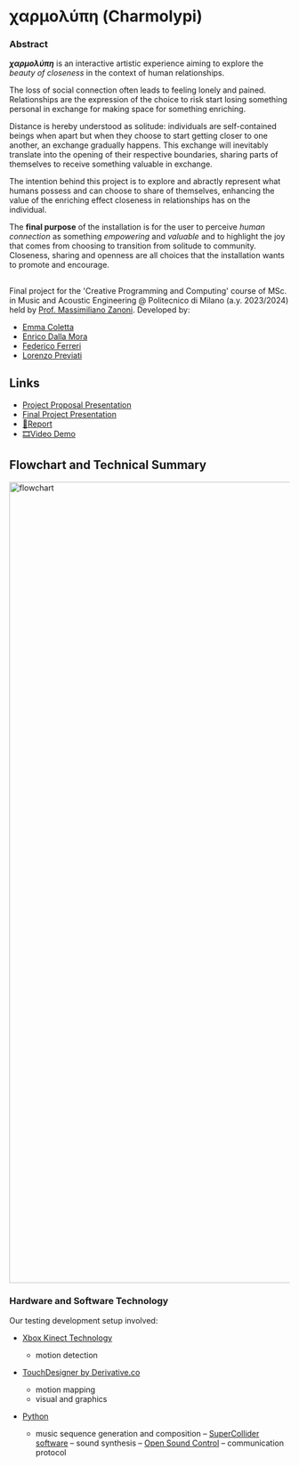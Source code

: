 # χαρμολύπη (Charmolypi)
### Abstract
***χαρμολύπη*** is an interactive artistic experience aiming to explore the *beauty of closeness* in the context of human relationships. 

The loss of social connection often leads to feeling lonely and pained. Relationships are the expression of the choice to risk start losing something personal in exchange for making space for something enriching. 

Distance is hereby understood as solitude: individuals are self-contained beings when apart but when they choose to start getting closer to one another, an exchange gradually happens. This exchange will inevitably translate into the opening of their respective boundaries, sharing parts of themselves to receive something valuable in exchange. 

The intention behind this project is to explore and abractly represent what humans possess and can choose to share of themselves, enhancing the value of the enriching effect closeness in relationships has on the individual. 

The **final purpose** of the installation is for the user to perceive *human connection* as something *empowering* and *valuable* and to highlight the joy that comes from choosing to transition from solitude to community. Closeness, sharing and openness are all choices that the installation wants to promote and encourage. 

##  
Final project for the 'Creative Programming and Computing' course of MSc. in Music and Acoustic Engineering @ Politecnico di Milano (a.y. 2023/2024) held by [Prof. Massimiliano Zanoni](http://www.massimilianozanoni.it). Developed by:

- [Emma Coletta](https://github.com/emmaclt)
- [Enrico Dalla Mora](https://github.com/EnricoDallaMora)
- [Federico Ferreri](https://github.com/federicoalferreri)
- [Lorenzo Previati]()

## Links
- [Project Proposal Presentation]()
- [Final Project Presentation]()
- [📄Report]()
- [🎞️Video Demo]()

## Flowchart and Technical Summary

<img width="1440" alt="flowchart" src="https://github.com/emmaclt/CPAC-23-24-GROUP-7-draft1/assets/115798271/20c40775-68e2-4a11-92a1-da18a91f88d8">

### Hardware and Software Technology

Our testing development setup involved:
- [Xbox Kinect Technology]()
  - motion detection 
- [TouchDesigner by Derivative.co]()
  - motion mapping
  - visual and graphics

- [Python]()
  - music sequence generation and composition
– [SuperCollider software]()
  – sound synthesis
– [Open Sound Control]()
  – communication protocol
## 
